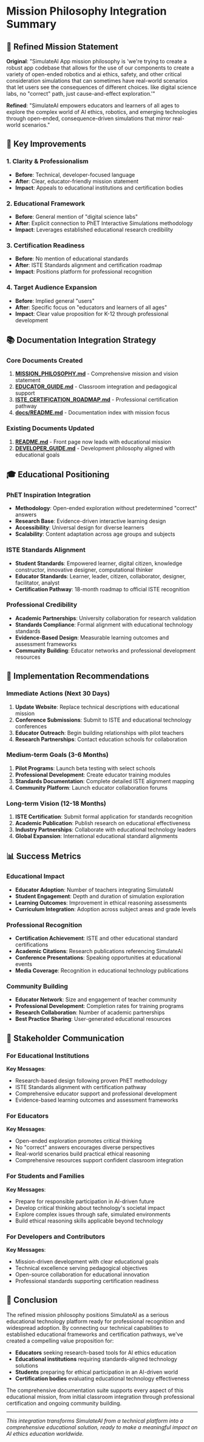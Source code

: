 # Mission Philosophy Integration Summary

## 🎯 Refined Mission Statement

**Original**: "SimulateAI App mission philosophy is 'we're trying to create a robust app codebase that allows for the use of our components to create a variety of open-ended robotics and ai ethics, safety, and other critical consideration simulations that can sometimes have real-world scenarios that let users see the consequences of different choices. like digital science labs, no "correct" path, just cause-and-effect exploration.'"

**Refined**: "SimulateAI empowers educators and learners of all ages to explore the complex world of AI ethics, robotics, and emerging technologies through open-ended, consequence-driven simulations that mirror real-world scenarios."

## 🌟 Key Improvements

### 1. **Clarity & Professionalism**
- **Before**: Technical, developer-focused language
- **After**: Clear, educator-friendly mission statement
- **Impact**: Appeals to educational institutions and certification bodies

### 2. **Educational Framework**
- **Before**: General mention of "digital science labs"
- **After**: Explicit connection to PhET Interactive Simulations methodology
- **Impact**: Leverages established educational research credibility

### 3. **Certification Readiness**
- **Before**: No mention of educational standards
- **After**: ISTE Standards alignment and certification roadmap
- **Impact**: Positions platform for professional recognition

### 4. **Target Audience Expansion**
- **Before**: Implied general "users"
- **After**: Specific focus on "educators and learners of all ages"
- **Impact**: Clear value proposition for K-12 through professional development

## 📚 Documentation Integration Strategy

### Core Documents Created
1. **[MISSION_PHILOSOPHY.md](MISSION_PHILOSOPHY.md)** - Comprehensive mission and vision statement
2. **[EDUCATOR_GUIDE.md](docs/EDUCATOR_GUIDE.md)** - Classroom integration and pedagogical support
3. **[ISTE_CERTIFICATION_ROADMAP.md](docs/ISTE_CERTIFICATION_ROADMAP.md)** - Professional certification pathway
4. **[docs/README.md](docs/README.md)** - Documentation index with mission focus

### Existing Documents Updated
1. **[README.md](README.md)** - Front page now leads with educational mission
2. **[DEVELOPER_GUIDE.md](docs/DEVELOPER_GUIDE.md)** - Development philosophy aligned with educational goals

## 🎓 Educational Positioning

### PhET Inspiration Integration
- **Methodology**: Open-ended exploration without predetermined "correct" answers
- **Research Base**: Evidence-driven interactive learning design
- **Accessibility**: Universal design for diverse learners
- **Scalability**: Content adaptation across age groups and subjects

### ISTE Standards Alignment
- **Student Standards**: Empowered learner, digital citizen, knowledge constructor, innovative designer, computational thinker
- **Educator Standards**: Learner, leader, citizen, collaborator, designer, facilitator, analyst
- **Certification Pathway**: 18-month roadmap to official ISTE recognition

### Professional Credibility
- **Academic Partnerships**: University collaboration for research validation
- **Standards Compliance**: Formal alignment with educational technology standards
- **Evidence-Based Design**: Measurable learning outcomes and assessment frameworks
- **Community Building**: Educator networks and professional development resources

## 🚀 Implementation Recommendations

### Immediate Actions (Next 30 Days)
1. **Update Website**: Replace technical descriptions with educational mission
2. **Conference Submissions**: Submit to ISTE and educational technology conferences
3. **Educator Outreach**: Begin building relationships with pilot teachers
4. **Research Partnerships**: Contact education schools for collaboration

### Medium-term Goals (3-6 Months)
1. **Pilot Programs**: Launch beta testing with select schools
2. **Professional Development**: Create educator training modules
3. **Standards Documentation**: Complete detailed ISTE alignment mapping
4. **Community Platform**: Launch educator collaboration forums

### Long-term Vision (12-18 Months)
1. **ISTE Certification**: Submit formal application for standards recognition
2. **Academic Publication**: Publish research on educational effectiveness
3. **Industry Partnerships**: Collaborate with educational technology leaders
4. **Global Expansion**: International educational standard alignments

## 📊 Success Metrics

### Educational Impact
- **Educator Adoption**: Number of teachers integrating SimulateAI
- **Student Engagement**: Depth and duration of simulation exploration
- **Learning Outcomes**: Improvement in ethical reasoning assessments
- **Curriculum Integration**: Adoption across subject areas and grade levels

### Professional Recognition
- **Certification Achievement**: ISTE and other educational standard certifications
- **Academic Citations**: Research publications referencing SimulateAI
- **Conference Presentations**: Speaking opportunities at educational events
- **Media Coverage**: Recognition in educational technology publications

### Community Building
- **Educator Network**: Size and engagement of teacher community
- **Professional Development**: Completion rates for training programs
- **Research Collaboration**: Number of academic partnerships
- **Best Practice Sharing**: User-generated educational resources

## 🤝 Stakeholder Communication

### For Educational Institutions
**Key Messages**:
- Research-based design following proven PhET methodology
- ISTE Standards alignment with certification pathway
- Comprehensive educator support and professional development
- Evidence-based learning outcomes and assessment frameworks

### For Educators
**Key Messages**:
- Open-ended exploration promotes critical thinking
- No "correct" answers encourages diverse perspectives
- Real-world scenarios build practical ethical reasoning
- Comprehensive resources support confident classroom integration

### For Students and Families
**Key Messages**:
- Prepare for responsible participation in AI-driven future
- Develop critical thinking about technology's societal impact
- Explore complex issues through safe, simulated environments
- Build ethical reasoning skills applicable beyond technology

### For Developers and Contributors
**Key Messages**:
- Mission-driven development with clear educational goals
- Technical excellence serving pedagogical objectives
- Open-source collaboration for educational innovation
- Professional standards supporting certification readiness

## 🎉 Conclusion

The refined mission philosophy positions SimulateAI as a serious educational technology platform ready for professional recognition and widespread adoption. By connecting our technical capabilities to established educational frameworks and certification pathways, we've created a compelling value proposition for:

- **Educators** seeking research-based tools for AI ethics education
- **Educational institutions** requiring standards-aligned technology solutions
- **Students** preparing for ethical participation in an AI-driven world
- **Certification bodies** evaluating educational technology effectiveness

The comprehensive documentation suite supports every aspect of this educational mission, from initial classroom integration through professional certification and ongoing community building.

---

*This integration transforms SimulateAI from a technical platform into a comprehensive educational solution, ready to make a meaningful impact on AI ethics education worldwide.*
